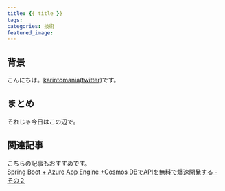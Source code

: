 ```yaml
---
title: {{ title }}
tags:
categories: 技術
featured_image: 
---
```


## 背景
こんにちは。[karintomania(twitter)](https://twitter.com/karintozuki)です。  

## まとめ

それじゃ今日はこの辺で。

## 関連記事
こちらの記事もおすすめです。  
[Spring Boot + Azure App Engine +Cosmos DBでAPIを無料で爆速開発する - その２](/2020/04/2020-0430-springboot-azure-2/)